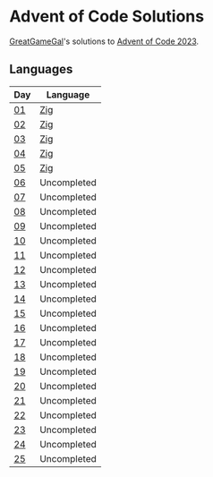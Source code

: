 # Advent of Code Solutions
[GreatGameGal](https://www.twitch.tv/greatgamegal)'s solutions to [Advent of Code 2023](https://adventofcode.com/2023).

## Languages
| Day | Language                                                       |
|-----|----------------------------------------------------------------|
| [01](https://adventofcode.com/day/1)   | [Zig](https://ziglang.org/) |
| [02](https://adventofcode.com/day/2)   | [Zig](https://ziglang.org/) |
| [03](https://adventofcode.com/day/3)   | [Zig](https://ziglang.org/) |
| [04](https://adventofcode.com/day/4)   | [Zig](https://ziglang.org/) |
| [05](https://adventofcode.com/day/5)   | [Zig](https://ziglang.org/) |
| [06](https://adventofcode.com/day/6)   | Uncompleted                 |
| [07](https://adventofcode.com/day/7)   | Uncompleted                 |
| [08](https://adventofcode.com/day/8)   | Uncompleted                 |
| [09](https://adventofcode.com/day/9)   | Uncompleted                 |
| [10](https://adventofcode.com/day/10)  | Uncompleted                 |
| [11](https://adventofcode.com/day/11)  | Uncompleted                 |
| [12](https://adventofcode.com/day/12)  | Uncompleted                 |
| [13](https://adventofcode.com/day/13)  | Uncompleted                 |
| [14](https://adventofcode.com/day/14)  | Uncompleted                 |
| [15](https://adventofcode.com/day/15)  | Uncompleted                 |
| [16](https://adventofcode.com/day/16)  | Uncompleted                 |
| [17](https://adventofcode.com/day/17)  | Uncompleted                 |
| [18](https://adventofcode.com/day/18)  | Uncompleted                 |
| [19](https://adventofcode.com/day/19)  | Uncompleted                 |
| [20](https://adventofcode.com/day/20)  | Uncompleted                 |
| [21](https://adventofcode.com/day/21)  | Uncompleted                 |
| [22](https://adventofcode.com/day/22)  | Uncompleted                 |
| [23](https://adventofcode.com/day/23)  | Uncompleted                 |
| [24](https://adventofcode.com/day/24)  | Uncompleted                 |
| [25](https://adventofcode.com/day/25)  | Uncompleted                 |

